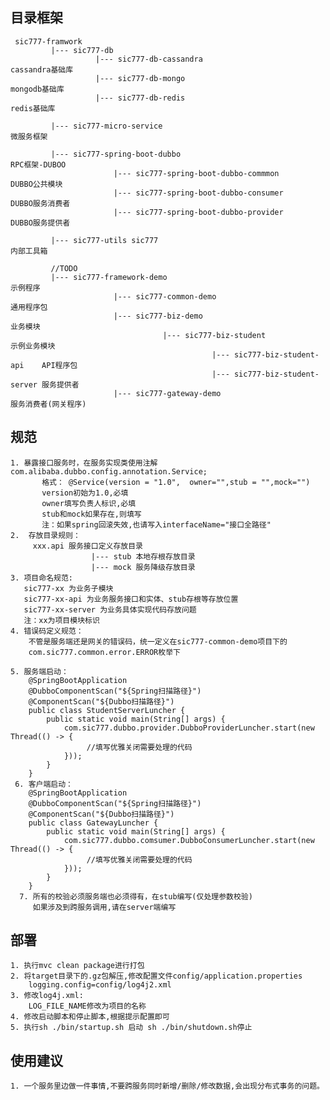 ## 目录框架

     sic777-framwork
             |--- sic777-db
                       |--- sic777-db-cassandra                                 cassandra基础库
                       |--- sic777-db-mongo                                     mongodb基础库
                       |--- sic777-db-redis                                     redis基础库
                       
             |--- sic777-micro-service                                          微服务框架
             
             |--- sic777-spring-boot-dubbo                                      RPC框架-DUBOO
                           |--- sic777-spring-boot-dubbo-commmon                DUBBO公共模块
                           |--- sic777-spring-boot-dubbo-consumer               DUBBO服务消费者
                           |--- sic777-spring-boot-dubbo-provider               DUBBO服务提供者
                           
             |--- sic777-utils sic777                                           内部工具箱
             
             //TODO
             |--- sic777-framework-demo                                         示例程序
                           |--- sic777-common-demo                              通用程序包
                           |--- sic777-biz-demo                                 业务模块
                                      |--- sic777-biz-student                   示例业务模块
                                                 |--- sic777-biz-student-api    API程序包
                                                 |--- sic777-biz-student-server 服务提供者
                           |--- sic777-gateway-demo                             服务消费者(网关程序)
         
    
## 规范
    1. 暴露接口服务时，在服务实现类使用注解com.alibaba.dubbo.config.annotation.Service;
           格式： @Service(version = "1.0",  owner="",stub = "",mock="")
           version初始为1.0,必填
           owner填写负责人标识,必填
           stub和mock如果存在,则填写
           注：如果spring回滚失效,也请写入interfaceName="接口全路径"
    2.  存放目录规则：
         xxx.api 服务接口定义存放目录
                      |--- stub 本地存根存放目录
                      |--- mock 服务降级存放目录
    3. 项目命名规范:
       sic777-xx 为业务子模块
       sic777-xx-api 为业务服务接口和实体、stub存根等存放位置
       sic777-xx-server 为业务具体实现代码存放问题
       注：xx为项目模块标识
    4. 错误码定义规范：
        不管是服务端还是网关的错误码，统一定义在sic777-common-demo项目下的
        com.sic777.common.error.ERROR枚举下   
          
    5. 服务端启动：
        @SpringBootApplication
        @DubboComponentScan("${Spring扫描路径}")
        @ComponentScan("${Dubbo扫描路径}")
        public class StudentServerLuncher {
            public static void main(String[] args) {
                com.sic777.dubbo.provider.DubboProviderLuncher.start(new Thread(() -> {
                     //填写优雅关闭需要处理的代码
                }));
            }
        }
     6. 客户端启动：
        @SpringBootApplication
        @DubboComponentScan("${Spring扫描路径}")
        @ComponentScan("${Dubbo扫描路径}")
        public class GatewayLuncher {
            public static void main(String[] args) {
                com.sic777.dubbo.comsumer.DubboConsumerLuncher.start(new Thread(() -> {
                     //填写优雅关闭需要处理的代码
                }));
            }
        }
      7. 所有的校验必须服务端也必须得有，在stub编写(仅处理参数校验)
         如果涉及到跨服务调用,请在server端编写
        
## 部署
    1. 执行mvc clean package进行打包
    2. 将target目录下的.gz包解压,修改配置文件config/application.properties
        logging.config=config/log4j2.xml
    3. 修改log4j.xml:
        LOG_FILE_NAME修改为项目的名称
    4. 修改启动脚本和停止脚本,根据提示配置即可
    5. 执行sh ./bin/startup.sh 启动 sh ./bin/shutdown.sh停止
        
        
## 使用建议

    1. 一个服务里边做一件事情,不要跨服务同时新增/删除/修改数据,会出现分布式事务的问题。
    
    